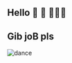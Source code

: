 ## Hello 👋 👀 🧑🏼‍💻
## Gib joB pls

![dance](https://user-images.githubusercontent.com/21247694/136963495-96c48543-e7a7-44a2-b2a3-0e97ec554f86.gif)




<!--
**shobhit-sirohi/shobhit-sirohi** is a ✨ _special_ ✨ repository because its `README.md` (this file) appears on your GitHub profile.

Here are some ideas to get you started:

- 🔭 I’m currently working on ...
- 🌱 I’m currently learning ...
- 👯 I’m looking to collaborate on ...
- 🤔 I’m looking for help with ...
- 💬 Ask me about ...
- 📫 How to reach me: ...
- 😄 Pronouns: ...
- ⚡ Fun fact: ...
-->
